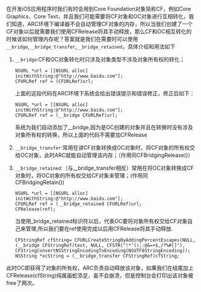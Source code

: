 在开发iOS应用程序时我们有时会用到Core Foundation对象简称CF，例如Core Graphics、Core Text，并且我们可能需要将CF对象和OC对象进行互相转化，我们知道，ARC环境下编译器不会自动管理CF对象的内存，所以当我们创建了一个CF对象以后就需要我们使用CFRelease将其手动释放，那么CF和OC相互转化的时候该如何管理内存呢？答案就是我们在需要时可以使用```__bridge```,```__bridge_transfer```,```__bridge_retained```，具体介绍和用法如下

1.	```__bridge```:CF和OC对象转化时只涉及对象类型不涉及对象所有权的转化；

	```
	NSURL *url = [[NSURL alloc] initWithString:@"http://www.baidu.com"];
	CFURLRef ref = (CFURLRef)url;
	```
	上面的这段代码在ARC环境下系统会给出错误提示和错误修正，修正后如下：

	```
	NSURL *url = [[NSURL alloc] initWithString:@"http://www.baidu.com"];
	CFURLRef ref = (__bridge CFURLRef)url;
	```
	系统为我们自动添加了__bridge,因为是OC创建的对象并且在转换时没有涉及对象所有权的转换，所以上面的代码不需要加CFRelease

2. ```__bridge_transfer```:常用在讲CF对象转换成OC对象时，将CF对象的所有权交给OC对象，此时ARC就能自动管理该内存；（作用同CFBridgingRelease()）

3. ```__bridge_retained```:（与__bridge_transfer相反）常用在将OC对象转换成CF对象时，将OC对象的所有权交给CF对象来管理；(作用同CFBridgingRetain())

	```
	NSURL *url = [[NSURL alloc] initWithString:@"http://www.baidu.com"];
	CFURLRef ref = (__bridge_retained CFURLRef)url;
	CFRelease(ref);
	```
	当使用_bridge_retained标识符以后，代表OC要将对象所有权交给CF对象自己来管理,所以我们要在ref使用完成以后用CFRelease将其手动释放.

	```
	CFStringRef cfString= CFURLCreateStringByAddingPercentEscapes(NULL, (__bridge CFStringRef)text, NULL, CFSTR("!*’();:@&=+$,/?%#[]"), CFStringConvertNSStringEncodingToEncoding(NSUTF8StringEncoding));
	NSString *ocString = (__bridge_transfer CFStringRef)cfString;
	```
此时OC即获得了对象的所有权，ARC负责自动释放该对象，如果我们在结尾加上CFRelease(cfString)纯属画蛇添足，虽不会崩溃，但是控制台会打印出该对象被free了两次。
